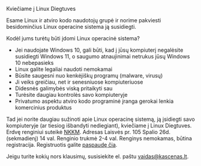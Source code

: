 Kviečiame į Linux Diegtuves

Esame Linux ir atviro kodo naudotojų grupė ir norime pakviesti besidominčius Linux operacine sistema ją susidiegti.

Kodėl jums turėtų būti įdomi Linux operacinė sistema?
- Jei naudojate Windows 10, gali būti, kad į jūsų kompiuterį negalėsite susidiegti Windows 11, o saugumo atnaujinimai netrukus jūsų Windows 10 nebepasieks
- Linux galite legaliai naudoti nemokamai
- Būsite saugesni nuo kenkėjiškų programų (malware, virusų)
- Ji veiks greičiau, net ir senesniuose kompiuteriuose
- Didesnės galimybės viską pritaikyti sau
- Turėsite daugiau kontrolės savo kompiuteryje
- Privatumo aspektu atviro kodo programinė įranga gerokai lenkia komercinius produktus

Tad jei norite daugiau sužinoti apie Linux operacinę sistemą, ją įsidiegti savo kompiuteryje (ar tiesiog išbandyti nediegiant), kviečiame į Linux Diegtuves. Erdvę renginiui suteikė [NKKM](https://www.nkkm.lt). Adresas Laisvės pr. 105 Spalio 26d. (sekmadienį) 14 val. Renginio trukmė 2-4 val. Renginys nemokamas, būtina registracija. Registruotis galite [paspaudę čia](https://docs.google.com/forms/d/e/1FAIpQLSdJoJxZoIIf1TpmbQ24hQC9Ew3tO0mvNcPzBIG4KwO5QYvBSQ/viewform).

Jeigu turite kokių nors klausimų, susisiekite el. paštu vaidas@kascenas.lt.
